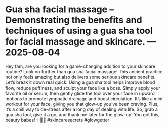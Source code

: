 # Gua sha facial massage – Demonstrating the benefits and techniques of using a gua sha tool for facial massage and skincare. — 2025-08-04

Hey fam, are you looking for a game-changing addition to your skincare routine? Look no further than gua sha facial massage! This ancient practice not only feels amazing but also delivers some serious skincare benefits. Let’s break it down real quick: Using a gua sha tool helps improve blood flow, reduce puffiness, and sculpt your face like a boss. Simply apply your favorite oil or serum, then gently glide the tool over your face in upward motions to promote lymphatic drainage and boost circulation. It’s like a mini workout for your face, giving you that glow-up you’ve been craving. Plus, it’s a chill way to de-stress after a long day of dealing with life. So, grab a gua sha tool, give it a go, and thank me later for the glow-up! You got this, beauty babes! ✨💁‍♀️ #skincaresecrets #glowgetter